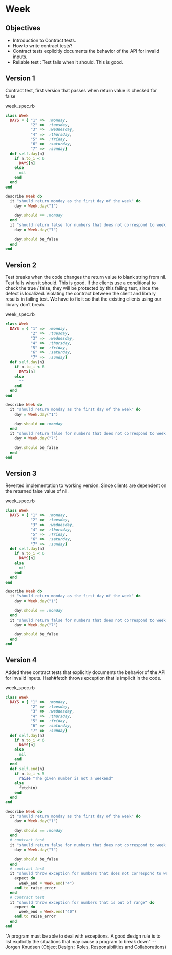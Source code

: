 # Week #

## Objectives ##

- Introduction to Contract tests. 
- How to write contract tests? 
- Contract tests explicitly documents the behavior of the API for invalid inputs.
- Reliable test : Test fails when it should. This is good.

## Version 1 ##

Contract test, first version that passes when return value is checked for false

week_spec.rb

```ruby
class Week
  DAYS = { "1" =>  :monday, 
           "2" =>  :tuesday, 
           "3" =>  :wednesday, 
           "4" =>  :thursday, 
           "5" =>  :friday,
           "6" =>  :saturday,
           "7" =>  :sunday}
  def self.day(n)
    if n.to_i < 6
      DAYS[n] 
    else
      nil
    end
  end
end

describe Week do
  it "should return monday as the first day of the week" do
    day = Week.day("1")
    
    day.should == :monday
  end
  it "should return false for numbers that does not correspond to week day" do
    day = Week.day("7")
    
    day.should be_false
  end
end
```

## Version 2 ##

Test breaks when the code changes the return value to blank string from nil. Test fails when it should. This is good. If the clients use a conditional to check the true / false, they will be protected by this failing test, since the defect is localized. Violating the contract between the client and library results in failing test. We have to fix it so that the existing clients using our library don’t break.

week_spec.rb

```ruby
class Week
  DAYS = { "1" =>  :monday, 
           "2" =>  :tuesday, 
           "3" =>  :wednesday, 
           "4" =>  :thursday, 
           "5" =>  :friday,
           "6" =>  :saturday,
           "7" =>  :sunday}
  def self.day(n)
    if n.to_i < 6
      DAYS[n] 
    else
      ""
    end
  end
end

describe Week do
  it "should return monday as the first day of the week" do
    day = Week.day("1")
    
    day.should == :monday
  end
  it "should return false for numbers that does not correspond to week day" do
    day = Week.day("7")
    
    day.should be_false
  end
end
```

## Version 3 ##

Reverted implementation to working version. Since clients are dependent on the returned false value of nil.

week_spec.rb

```ruby
class Week
  DAYS = { "1" =>  :monday, 
           "2" =>  :tuesday, 
           "3" =>  :wednesday, 
           "4" =>  :thursday, 
           "5" =>  :friday,
           "6" =>  :saturday,
           "7" =>  :sunday}
  def self.day(n)
    if n.to_i < 6
      DAYS[n] 
    else
      nil
    end
  end
end

describe Week do  
  it "should return monday as the first day of the week" do
    day = Week.day("1")
    
    day.should == :monday
  end
  it "should return false for numbers that does not correspond to week day" do
    day = Week.day("7")
    
    day.should be_false
  end
end
```

## Version 4 ##

Added three contract tests that explicitly documents the behavior of the API for invalid inputs. Hash#fetch throws exception that is implicit in the code.

week_spec.rb

```ruby
class Week
  DAYS = { "1" =>  :monday, 
           "2" =>  :tuesday, 
           "3" =>  :wednesday, 
           "4" =>  :thursday, 
           "5" =>  :friday,
           "6" =>  :saturday,
           "7" =>  :sunday}
  def self.day(n)
    if n.to_i < 6
      DAYS[n] 
    else
      nil
    end
  end
  def self.end(n)
    if n.to_i < 5
      raise "The given number is not a weekend"
    else
      fetch(n)
    end
  end
end

describe Week do
  it "should return monday as the first day of the week" do
    day = Week.day("1")
    
    day.should == :monday
  end
  # contract test
  it "should return false for numbers that does not correspond to week day" do
    day = Week.day("7")
    
    day.should be_false
  end
  # contract test  
  it "should throw exception for numbers that does not correspond to week end" do
    expect do
      week_end = Week.end("4")
    end.to raise_error
  end
  # contract test
  it "should throw exception for numbers that is out of range" do
    expect do
      week_end = Week.end("40")
    end.to raise_error    
  end
end
```
"A program must be able to deal with exceptions. A good design rule is to list explicitly the situations that may cause a program to break down" -- Jorgen Knudsen (Object Design : Roles, Responsibilities and Collaborations)
